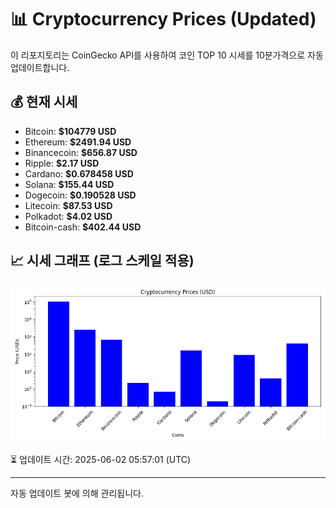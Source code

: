 
# 📊 Cryptocurrency Prices (Updated)

이 리포지토리는 CoinGecko API를 사용하여 코인 TOP 10 시세를 10분가격으로 자동 업데이트합니다.

## 💰 현재 시세
- Bitcoin: **$104779 USD**
- Ethereum: **$2491.94 USD**
- Binancecoin: **$656.87 USD**
- Ripple: **$2.17 USD**
- Cardano: **$0.678458 USD**
- Solana: **$155.44 USD**
- Dogecoin: **$0.190528 USD**
- Litecoin: **$87.53 USD**
- Polkadot: **$4.02 USD**
- Bitcoin-cash: **$402.44 USD**

## 📈 시세 그래프 (로그 스케일 적용)
![Crypto Prices](crypto_prices.png)

⏳ 업데이트 시간: 2025-06-02 05:57:01 (UTC)

---
자동 업데이트 봇에 의해 관리됩니다.
